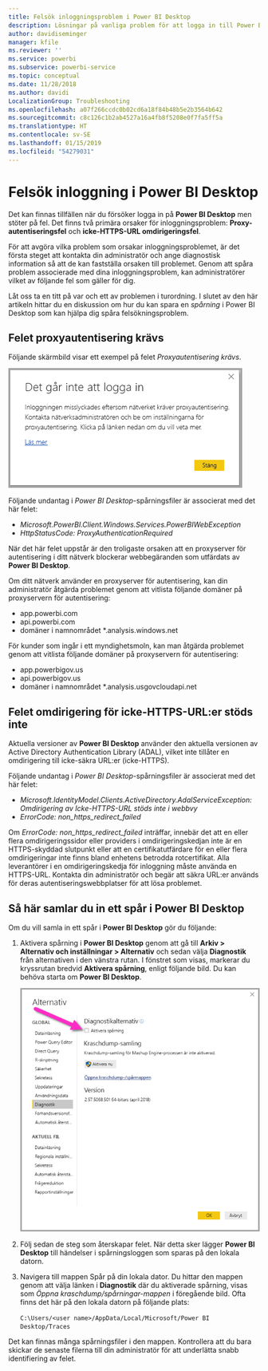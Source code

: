 ```yaml
---
title: Felsök inloggningsproblem i Power BI Desktop
description: Lösningar på vanliga problem för att logga in till Power BI Desktop
author: davidiseminger
manager: kfile
ms.reviewer: ''
ms.service: powerbi
ms.subservice: powerbi-service
ms.topic: conceptual
ms.date: 11/28/2018
ms.author: davidi
LocalizationGroup: Troubleshooting
ms.openlocfilehash: a07f266ccdc0b02cd6a18f84b48b5e2b3564b642
ms.sourcegitcommit: c8c126c1b2ab4527a16a4fb8f5208e0f7fa5ff5a
ms.translationtype: HT
ms.contentlocale: sv-SE
ms.lasthandoff: 01/15/2019
ms.locfileid: "54279031"
---
```

# <a name="troubleshooting-sign-in-for-power-bi-desktop"></a>Felsök inloggning i Power BI Desktop
Det kan finnas tillfällen när du försöker logga in på **Power BI Desktop** men stöter på fel. Det finns två primära orsaker för inloggningsproblem: **Proxy-autentiseringsfel** och **icke-HTTPS-URL omdirigeringsfel**. 

För att avgöra vilka problem som orsakar inloggningsproblemet, är det första steget att kontakta din administratör och ange diagnostisk information så att de kan fastställa orsaken till problemet. Genom att spåra problem associerade med dina inloggningsproblem, kan administratörer vilket av följande fel som gäller för dig. 

Låt oss ta en titt på var och ett av problemen i turordning. I slutet av den här artikeln hittar du en diskussion om hur du kan spara en *spårning* i Power BI Desktop som kan hjälpa dig spåra felsökningsproblem.


## <a name="proxy-authentication-required-error"></a>Felet proxyautentisering krävs

Följande skärmbild visar ett exempel på felet *Proxyautentisering krävs*.

![Inloggningsfel för proxyautentiseringsfel](media/desktop-troubleshooting-sign-in/desktop-tshoot-sign-in_01.png)

Följande undantag i *Power BI Desktop*-spårningsfiler är associerat med det här felet:

* *Microsoft.PowerBI.Client.Windows.Services.PowerBIWebException*
* *HttpStatusCode: ProxyAuthenticationRequired*

När det här felet uppstår är den troligaste orsaken att en proxyserver för autentisering i ditt nätverk blockerar webbegäranden som utfärdats av **Power BI Desktop**. 

Om ditt nätverk använder en proxyserver för autentisering, kan din administratör åtgärda problemet genom att vitlista följande domäner på proxyservern för autentisering:

* app.powerbi.com
* api.powerbi.com
* domäner i namnområdet *.analysis.windows.net

För kunder som ingår i ett myndighetsmoln, kan man åtgärda problemet genom att vitlista följande domäner på proxyservern för autentisering:

* app.powerbigov.us
* api.powerbigov.us
* domäner i namnområdet *.analysis.usgovcloudapi.net

## <a name="non-https-url-redirect-not-supported-error"></a>Felet omdirigering för icke-HTTPS-URL:er stöds inte

Aktuella versioner av **Power BI Desktop** använder den aktuella versionen av Active Directory Authentication Library (ADAL), vilket inte tillåter en omdirigering till icke-säkra URL:er (icke-HTTPS). 

Följande undantag i *Power BI Desktop*-spårningsfiler är associerat med det här felet:

* *Microsoft.IdentityModel.Clients.ActiveDirectory.AdalServiceException: Omdirigering av Icke-HTTPS-URL stöds inte i webbvy*
* *ErrorCode: non_https_redirect_failed*

Om *ErrorCode: non_https_redirect_failed* inträffar, innebär det att en eller flera omdirigeringssidor eller providers i omdirigeringskedjan inte är en HTTPS-skyddad slutpunkt eller att en certifikatutfärdare för en eller flera omdirigeringar inte finns bland enhetens betrodda rotcertifikat. Alla leverantörer i en omdirigeringskedja för inloggning måste använda en HTTPS-URL. Kontakta din administratör och begär att säkra URL:er används för deras autentiseringswebbplatser för att lösa problemet. 

## <a name="how-to-collect-a-trace-in-power-bi-desktop"></a>Så här samlar du in ett spår i Power BI Desktop

Om du vill samla in ett spår i **Power BI Desktop** gör du följande:

1. Aktivera spårning i **Power BI Desktop** genom att gå till **Arkiv > Alternativ och inställningar > Alternativ** och sedan välja **Diagnostik** från alternativen i den vänstra rutan. I fönstret som visas, markerar du kryssrutan bredvid **Aktivera spårning**, enligt följande bild. Du kan behöva starta om **Power BI Desktop**.
   
   ![Aktivera spårning i Power BI Desktop](media/desktop-troubleshooting-sign-in/desktop-tshoot-sign-in_02.png)

2. Följ sedan de steg som återskapar felet. När detta sker lägger **Power BI Desktop** till händelser i spårningsloggen som sparas på den lokala datorn.

3. Navigera till mappen Spår på din lokala dator. Du hittar den mappen genom att välja länken i **Diagnostik** där du aktiverade spårning, visas som *Öppna kraschdump/spårningar-mappen* i föregående bild. Ofta finns det här på den lokala datorn på följande plats:

    `C:\Users/<user name>/AppData/Local/Microsoft/Power BI Desktop/Traces`

Det kan finnas många spårningsfiler i den mappen. Kontrollera att du bara skickar de senaste filerna till din administratör för att underlätta snabb identifiering av felet. 

